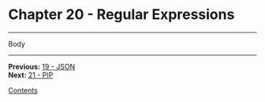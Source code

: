 # Chapter 20 - Regular Expressions

---

Body

---

**Previous:** [19 - JSON](./19-json.md)  
**Next:** [21 - PIP](./21-pip.md)

[Contents](./readme.md)